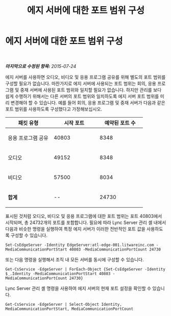 ﻿---
title: 에지 서버에 대한 포트 범위 구성
TOCTitle: 에지 서버에 대한 포트 범위 구성
ms:assetid: 6f0ae442-6624-4e3f-849a-5b9e387fb8cf
ms:mtpsurl: https://technet.microsoft.com/ko-kr/library/JJ204996(v=OCS.15)
ms:contentKeyID: 49303980
ms.date: 08/24/2015
mtps_version: v=OCS.15
ms.translationtype: HT
---

# 에지 서버에 대한 포트 범위 구성

 

_**마지막으로 수정된 항목:** 2015-07-24_

에지 서버를 사용하면 오디오, 비디오 및 응용 프로그램 공유를 위해 별도의 포트 범위를 구성할 필요가 없습니다. 마찬가지로 에지 서버에 사용되는 포트 범위는 회의, 응용 프로그램 및 중재 서버에 사용된 포트 범위와 일치할 필요가 없습니다. 하지만 관리를 보다 쉽게 수행하기 위해서는 다른 서버의 포트 범위와 일치하도록 에지 서버 포트 범위를 미리 변경해야 할 수 있습니다. 예를 들어 회의, 응용 프로그램 및 중재 서버가 다음과 같은 포트 범위를 사용하도록 구성했다고 가정해보십시오.


<table>
<colgroup>
<col style="width: 33%" />
<col style="width: 33%" />
<col style="width: 33%" />
</colgroup>
<thead>
<tr class="header">
<th>패킷 유형</th>
<th>시작 포트</th>
<th>예약된 포트 수</th>
</tr>
</thead>
<tbody>
<tr class="odd">
<td><p>응용 프로그램 공유</p></td>
<td><p>40803</p></td>
<td><p>8348</p></td>
</tr>
<tr class="even">
<td><p>오디오</p></td>
<td><p>49152</p></td>
<td><p>8348</p></td>
</tr>
<tr class="odd">
<td><p>비디오</p></td>
<td><p>57500</p></td>
<td><p>8034</p></td>
</tr>
<tr class="even">
<td><p><strong>합계</strong></p></td>
<td><p>--</p></td>
<td><p>24730</p></td>
</tr>
</tbody>
</table>


표시된 것처럼 오디오, 비디오 및 응용 프로그램에 대한 포트 범위는 포트 40803에서 시작되며, 총 24732개의 포트를 포함합니다. 필요에 따라 Lync Server 관리 셸 내에서 다음과 비슷한 명령을 실행하여 특정 에지 서버가 이러한 전반적인 포트 값을 사용하도록 구성할 수 있습니다.

    Set-CsEdgeServer -Identity EdgeServer:atl-edge-001.litwareinc.com -MediaCommunicationPortStart 40803 -MediaCommunicationPortCount 24730

또는 다음 명령을 실행해서 조직 내 모든 서버를 동시에 구성할 수 있습니다.

    Get-CsService -EdgeServer | ForEach-Object {Set-CsEdgeServer -Identity $_.Identity -MediaCommunicationPortStart 40803 -MediaCommunicationPortCount 24730}

Lync Server 관리 셸 명령을 사용하여 에지 서버의 현재 포트 설정을 확인할 수 있습니다.

    Get-CsService -EdgeServer | Select-Object Identity, MediaCommunicationPortStart, MediaCommunicationPortCount


